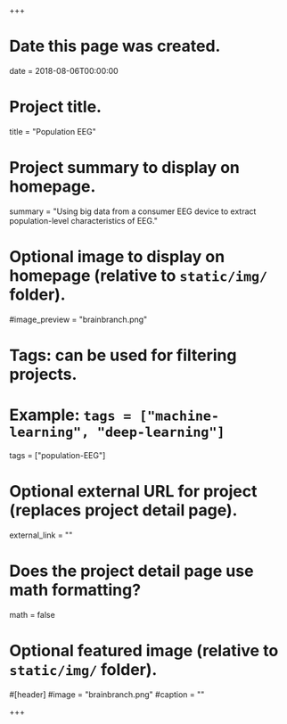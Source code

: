 +++
# Date this page was created.
date = 2018-08-06T00:00:00

# Project title.
title = "Population EEG"

# Project summary to display on homepage.
summary = "Using big data from a consumer EEG device to extract population-level characteristics of EEG."

# Optional image to display on homepage (relative to `static/img/` folder).
#image_preview = "brainbranch.png"

# Tags: can be used for filtering projects.
# Example: `tags = ["machine-learning", "deep-learning"]`
tags = ["population-EEG"]

# Optional external URL for project (replaces project detail page).
external_link = ""

# Does the project detail page use math formatting?
math = false

# Optional featured image (relative to `static/img/` folder).
#[header]
#image = "brainbranch.png"
#caption = ""

+++
